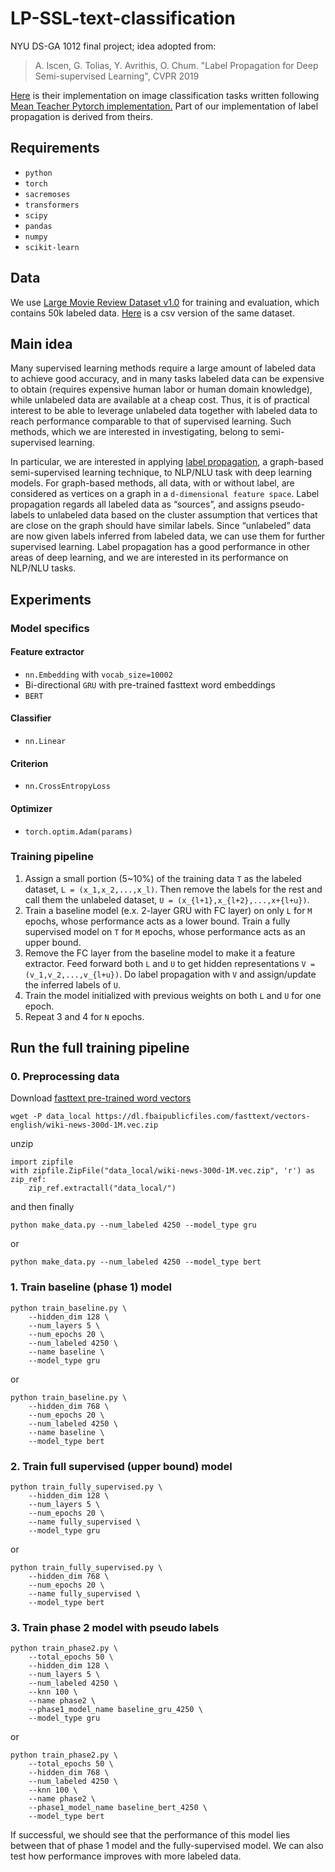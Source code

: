 # LP-SSL-text-classification
NYU DS-GA 1012 final project; idea adopted from:

> A. Iscen, G. Tolias, Y. Avrithis, O. Chum. "Label Propagation for Deep Semi-supervised Learning", CVPR 2019

[Here](https://github.com/ahmetius/LP-DeepSSL) is their implementation on image classification tasks written following [Mean Teacher Pytorch implementation.](https://github.com/CuriousAI/mean-teacher/tree/master/pytorch) Part of our implementation of label propagation is derived from theirs.

## Requirements
- `python`
- `torch`
- `sacremoses`
- `transformers`
- `scipy`
- `pandas`
- `numpy`
- `scikit-learn`

## Data
We use [Large Movie Review Dataset v1.0](https://ai.stanford.edu/~amaas/data/sentiment/) for training and evaluation, which contains 50k labeled data. [Here](https://www.kaggle.com/lakshmi25npathi/imdb-dataset-of-50k-movie-reviews/version/1) is a csv version of the same dataset.

## Main idea
Many supervised learning methods require a large amount of labeled data to achieve good accuracy, and in many tasks labeled data can be expensive to obtain (requires expensive human labor or human domain knowledge), while unlabeled data are available at a cheap cost. Thus, it is of practical interest to be able to leverage unlabeled data together with labeled data to reach performance comparable to that of supervised learning. Such methods, which we are interested in investigating, belong to semi-supervised learning. 

In particular, we are interested in applying [label propagation](https://pdfs.semanticscholar.org/8a6a/114d699824b678325766be195b0e7b564705.pdf), a graph-based semi-supervised learning technique, to NLP/NLU task with deep learning models. For graph-based methods, all data, with or without label, are considered as vertices on a graph in a `d-dimensional feature space`. Label propagation regards all labeled data as “sources”, and assigns pseudo-labels to unlabeled data based on the cluster assumption that vertices that are close on the graph should have similar labels. Since “unlabeled” data are now given labels inferred from labeled data, we can use them for further supervised learning. Label propagation​ has a good performance in other areas of deep learning, and we are interested in its performance on NLP/NLU tasks.

## Experiments
### Model specifics
#### Feature extractor
- `nn.Embedding` with `vocab_size=10002`
- Bi-directional `GRU` with pre-trained fasttext word embeddings
- `BERT`

#### Classifier
- `nn.Linear`

#### Criterion
- `nn.CrossEntropyLoss`

#### Optimizer
- `torch.optim.Adam(params)`

### Training pipeline
1. Assign a small portion (5~10%) of the training data `T` as the labeled dataset, `L = (x_1,x_2,...,x_l)`. Then remove the labels for the rest and call them the unlabeled dataset, `U = (x_{l+1},x_{l+2},...,x+{l+u})`.
2. Train a baseline model (e.x. 2-layer GRU with FC layer) on only `L` for `M` epochs, whose performance acts as a lower bound. Train a fully supervised model on `T` for `M` epochs, whose performance acts as an upper bound. 
3. Remove the FC layer from the baseline model to make it a feature extractor. Feed forward both `L` and `U` to get hidden representations `V = (v_1,v_2,...,v_{l+u})`. Do label propagation with `V` and assign/update the inferred labels of `U`.
4. Train the model initialized with previous weights on both `L` and `U` for one epoch.
5. Repeat 3 and 4 for `N` epochs. 


## Run the full training pipeline

### 0. Preprocessing data
Download [fasttext pre-trained word vectors](https://dl.fbaipublicfiles.com/fasttext/vectors-english/)
```shell
wget -P data_local https://dl.fbaipublicfiles.com/fasttext/vectors-english/wiki-news-300d-1M.vec.zip
```
 unzip
```
import zipfile
with zipfile.ZipFile("data_local/wiki-news-300d-1M.vec.zip", 'r') as zip_ref:
    zip_ref.extractall("data_local/")
```
and then finally 
```shell
python make_data.py --num_labeled 4250 --model_type gru
```
or 
```shell
python make_data.py --num_labeled 4250 --model_type bert
```

### 1. Train baseline (phase 1) model 
```shell
python train_baseline.py \
    --hidden_dim 128 \
    --num_layers 5 \
    --num_epochs 20 \
    --num_labeled 4250 \
    --name baseline \
    --model_type gru 
```
or 

```shell
python train_baseline.py \
    --hidden_dim 768 \
    --num_epochs 20 \
    --num_labeled 4250 \
    --name baseline \
    --model_type bert
```

### 2. Train full supervised (upper bound) model
```shell
python train_fully_supervised.py \
    --hidden_dim 128 \
    --num_layers 5 \
    --num_epochs 20 \
    --name fully_supervised \
    --model_type gru 
```
or
```shell
python train_fully_supervised.py \
    --hidden_dim 768 \
    --num_epochs 20 \
    --name fully_supervised \
    --model_type bert 
```

### 3. Train phase 2 model with pseudo labels
```shell
python train_phase2.py \
    --total_epochs 50 \
    --hidden_dim 128 \
    --num_layers 5 \
    --num_labeled 4250 \
    --knn 100 \
    --name phase2 \
    --phase1_model_name baseline_gru_4250 \
    --model_type gru
```

or

```shell
python train_phase2.py \
    --total_epochs 50 \
    --hidden_dim 768 \
    --num_labeled 4250 \
    --knn 100 \
    --name phase2 \
    --phase1_model_name baseline_bert_4250 \
    --model_type bert
```
If successful, we should see that the performance of this model lies between that of phase 1 model and the fully-supervised model. We can also test how performance improves with more labeled data.
